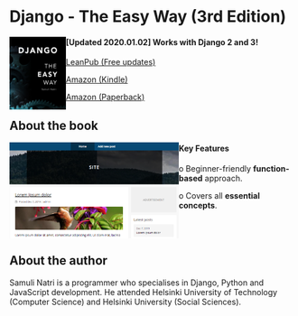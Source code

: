 # Django - The Easy Way (3rd Edition)

<img align="left" width="100" src="data/images/cover.png">

<h4>[Updated 2020.01.02] Works with Django 2 and 3!</h4>

[LeanPub (Free updates)](https://leanpub.com/django-the-easy-way)

[Amazon (Kindle)](https://amzn.to/2RUzivh)

[Amazon (Paperback)](https://amzn.to/38CwCse)

## About the book

<img align="left" width="300" src="data/images/Screenshot1.png">

<h4>Key Features</h4>

o Beginner-friendly <b>function-based</b> approach.

o Covers all <b>essential concepts</b>.

<br><br>

## About the author

Samuli Natri is a programmer who specialises in Django, Python and JavaScript development. He attended Helsinki University of Technology (Computer Science) and Helsinki University (Social Sciences).
